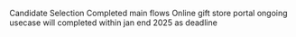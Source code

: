 Candidate Selection Completed main flows
Online gift store portal ongoing usecase will completed within jan end 2025 as deadline
